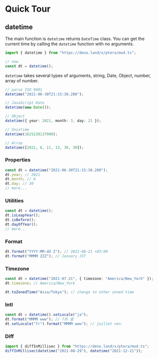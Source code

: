 # Quick Tour

## datetime

The main function is `datetime` returns `DateTime` class. You can get the
current time by calling the `datetime` function with no arguments.

```typescript
import { datetime } from "https://deno.land/x/ptera/mod.ts";

// now
const dt = datetime();
```

`datetime` takes several types of arguments, string, Date, Object, number, array
of number.

```typescript
// parse ISO 8601
datetime("2021-06-30T21:15:30.200");

// JavaScript Date
datetime(new Date());

// Object
datetime({ year: 2021, month: 3, day: 21 });

// Unixtime
datetime(1625238137000);

// Array
datetime([2021, 6, 11, 13, 30, 30]);
```

### Properties

```typescript
const dt = datetime("2021-06-30T21:15:30.200");
dt.year; // 2021
dt.month; // 6
dt.day; // 30
// more...
```

### Utilities

```typescript
const dt = datetime();
dt.isLeapYear();
dt.isBefore();
dt.dayOfYear();
// more...
```

### Format

```typescript
dt.format("YYYY-MM-dd Z"); // 2021-08-21 +03:00
dt.format("MMMM ZZZ"); // January JST
```

### Timezone

```typescript
const dt = datetime("2021-07-21", { timezone: "America/New_York" });
dt.timezone; // America/New_York

dt.toZonedTime("Asia/Tokyo"); // change to other zoned time
```

### Intl

```typescript
const dt = datetime().setLocale("ja");
dt.format("MMMM www"); // 7月 金
dt.setLocale("fr").format("MMMM www"); // juillet ven.
```

### Diff

```typescript
import { diffInMillisec } from "https://deno.land/x/ptera/mod.ts";
diffInMillisec(datetime("2021-08-29"), datetime("2021-12-21"));
```
